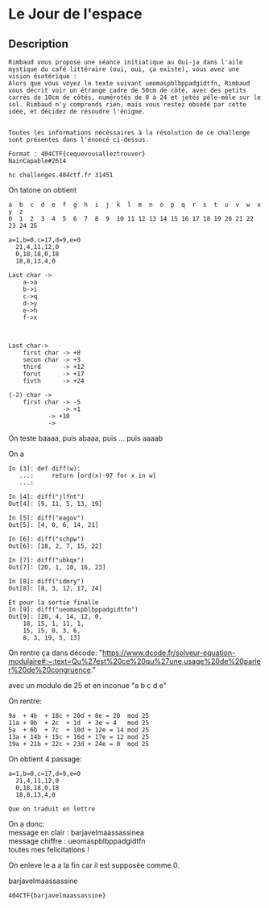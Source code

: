 # Le Jour de l'espace

## Description

```
Rimbaud vous propose une séance initiatique au Oui-ja dans l'aile mystique du café littéraire (oui, oui, ça existe), vous avez une vision ésotérique :
Alors que vous voyez le texte suivant ueomaspblbppadgidtfn, Rimbaud vous décrit voir un étrange cadre de 50cm de côté, avec des petits carrés de 10cm de côtés, numérotés de 0 à 24 et jetés pêle-mêle sur le sol. Rimbaud n'y comprends rien, mais vous restez obsédé par cette idée, et décidez de résoudre l'énigme.
 
 
Toutes les informations nécéssaires à la résolution de ce challenge sont présentes dans l'énoncé ci-dessus.
 
Format : 404CTF{cequevousalleztrouver}
NainCapable#2614
 
nc challenges.404ctf.fr 31451
```


On tatone on obtient
```
a  b  c  d  e  f  g  h  i  j  k  l  m  n  o  p  q  r  s  t  u  v  w  x  y  z  
0  1  2  3  4  5  6  7  8  9  10 11 12 13 14 15 16 17 18 19 20 21 22 23 24 25

a=1,b=0,c=17,d=9,e=0
  21,4,11,12,0
  0,18,18,0,18
  18,8,13,4,0

Last char -> 
	a->a
	b->i
	c->q
	d->y
	e->h
	f->x



Last char->
	first char -> +8
	secon char -> +3
	third      -> +12
	forut      -> +17
	fivth      -> +24

(-2) char ->
	first char -> -5
	           -> +1
		   -> +10
		   -> 
```

On teste baaaa, puis abaaa, puis ... puis aaaab

On a 
```
In [3]: def diff(w):
   ...:     return [ord(x)-97 for x in w]
   ...:

In [4]: diff("jlfnt")
Out[4]: [9, 11, 5, 13, 19]

In [5]: diff("eagov")
Out[5]: [4, 0, 6, 14, 21]

In [6]: diff("schpw")
Out[6]: [18, 2, 7, 15, 22]

In [7]: diff("ubkqx")
Out[7]: [20, 1, 10, 16, 23]

In [8]: diff("idmry")
Out[8]: [8, 3, 12, 17, 24]

Et pour la sortie finalle
In [9]: diff("ueomaspblbppadgidtfn")
Out[9]: [20, 4, 14, 12, 0,
	18, 15, 1, 11, 1, 
	15, 15, 0, 3, 6, 
	8, 3, 19, 5, 13]
```

On rentre ça dans décode: "https://www.dcode.fr/solveur-equation-modulaire#:~:text=Qu%27est%20ce%20qu%27une,usage%20de%20parler%20de%20congruence."

avec un modulo de 25 et en inconue "a b c d e"

On rentre:
```
9a  + 4b  + 18c + 20d + 8e = 20  mod 25
11a + 0b  + 2c  + 1d  + 3e = 4   mod 25
5a  + 6b  + 7c  + 10d + 12e = 14 mod 25
13a + 14b + 15c + 16d + 17e = 12 mod 25
19a + 21b + 22c + 23d + 24e = 0  mod 25
```
On obtient 4 passage:
```
a=1,b=0,c=17,d=9,e=0
  21,4,11,12,0
  0,18,18,0,18
  18,8,13,4,0

Que on traduit en lettre
```

On a donc:   
message en clair : barjavelmaassassinea  
message chiffre  : ueomaspblbppadgidtfn  
toutes mes felicitations !  

On enleve le a a la fin car il est supposée comme 0.

barjavelmaassassine

`404CTF{barjavelmaassassine}`




